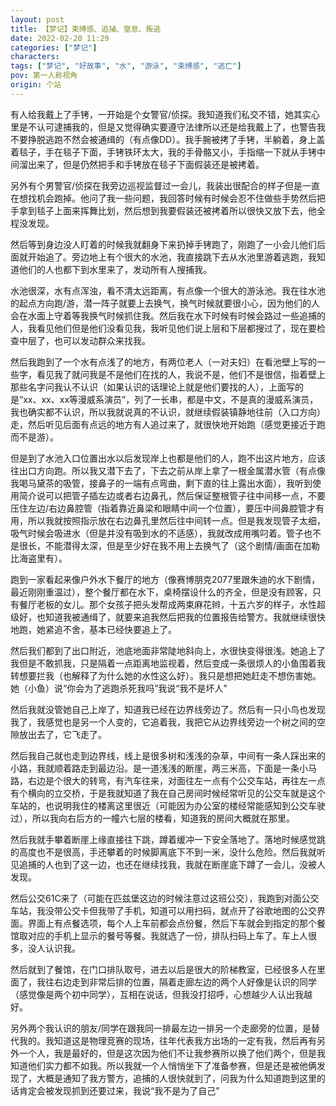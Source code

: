 ```yaml
---
layout: post
title: 【梦记】束缚感、追捕、窒息、叛逃
date: 2022-02-20 11:29
categories: ["梦记"]
characters: 
tags: ["梦记", "好故事", "水", "游泳", "束缚感", "逃亡"]
pov: 第一人称视角
origin: 个站
---
```


有人给我戴上了手铐，一开始是个女警官/侦探。我知道我们私交不错，她其实心里是不认可逮捕我的，但是又觉得确实要遵守法律所以还是给我戴上了，也警告我不要挣脱逃跑不然会被通缉的（有点像DD）。我手腕被拷了手铐，半躺着，身上盖着毯子，手在毯子下面，手铐铁环太大，我的手骨骼又小，手指缩一下就从手铐中间溜出来了，但是仍然把手和手铐放在毯子下面假装还是被拷着。

另外有个男警官/侦探在我旁边巡视监督过一会儿，我装出很配合的样子但是一直在想找机会跑掉。他问了我一些问题，我回答时候有时候会忍不住做些手势然后把手拿到毯子上面来挥舞比划，然后想到我要假装还被拷着所以很快又放下去，他全程没发现。

然后等到身边没人盯着的时候我就翻身下来扔掉手铐跑了，刚跑了一小会儿他们后面就开始追了。旁边地上有个很大的水池，我直接跳下去从水池里游着逃跑，我知道他们的人也都下到水里来了，发动所有人搜捕我。

水池很深，水有点浑浊，看不清太远距离，有点像一个很大的游泳池。我在往水池的起点方向跑/游，潜一阵子就要上去换气，换气时候就要很小心，因为他们的人会在水面上守着等我换气时候抓住我。然后我在水下时候有时候会路过一些追捕的人，我看见他们但是他们没看见我，我听见他们说上层和下层都搜过了，现在要检查中层了，也可以发动群众来找我。

然后我跑到了一个水有点浅了的地方，有两位老人（一对夫妇）在看池壁上写的一些字，看见我了就问我是不是他们在找的人，我说不是，他们不是很信，指着壁上那些名字问我认不认识（如果认识的话理论上就是他们要找的人），上面写的是“xx、xx、xx等漫威系演员”，列了一长串，都是中文，不是真的漫威系演员，我也确实都不认识，所以我就说真的不认识，就继续假装镇静地往前（入口方向）走，然后听见后面有点远的地方有人追过来了，就很快地开始跑（感觉更接近于跑而不是游）。

但是到了水池入口位置出水以后发现岸上也都是他们的人，跑不出这片地方，应该往出口方向跑。所以我又潜下去了，下去之前从岸上拿了一根金属潜水管（有点像我喝马黛茶的吸管，接鼻子的一端有点弯曲，剩下直的往上露出水面），我听到使用简介说可以把管子插左边或者右边鼻孔，然后保证整根管子往中间移一点，不要压住左边/右边鼻腔管（指着靠近鼻梁和眼睛中间一个位置），要压中间鼻腔管才有用，所以我就按照指示放在右边鼻孔里然后往中间转一点。但是我发现管子太细，吸气时候会吸进水（但是并没有吸到水的不适感），我就改成用嘴叼着。管子也不是很长，不能潜得太深，但是至少好在我不用上去换气了（这个剧情/画面在加勒比海盗里有）。

跑到一家看起来像户外水下餐厅的地方（像赛博朋克2077里跟朱迪的水下剧情，最近刚刚重温过），整个餐厅都在水下，桌椅摆设什么的齐全，但是没有顾客，只有餐厅老板的女儿。那个女孩子把头发帮成两束麻花辫，十五六岁的样子，水性超级好，也知道我被通缉了，就要来追我然后把我的位置报告给警方。我就继续很快地跑，她紧追不舍，基本已经快要追上了。

然后我们都到了出口附近，池底地面非常陡地斜向上，水很快变得很浅。她追上了我但是不敢抓我，只是隔着一点距离地监视着，然后变成一条很烦人的小鱼围着我转想要拦我（也解释了为什么她的水性这么好）。我只是想把她赶走不想伤害她。她（小鱼）说“你会为了逃跑杀死我吗”我说“我不是坏人”

然后我就没管她自己上岸了，知道我已经在边界线旁边了。然后有一只小鸟也发现我了，我感觉也是另一个人变的，它追着我，我把它从边界线旁边一个树之间的空隙放出去了，它飞走了。

然后我自己就也走到边界线，线上是很多树和浅浅的杂草，中间有一条人踩出来的小路，我就顺着路走到最边沿。是一道浅浅的断崖，两三米高，下面是一条小马路，右边是个很大的转弯，有汽车往来，对面往左一点有个公交车站，再往左一点有个横向的立交桥，于是我就知道了我在自己房间时候经常听见的公交车就是这个车站的，也说明我住的楼离这里很近（可能因为办公室的楼经常能感知到公交车驶过），所以我向右后方的一幢六七层的楼看，知道我的房间大概就在那里。

然后我就手攀着断崖上缘直接往下跳，蹲着缓冲一下安全落地了。落地时候感觉跳的高度也不是很高，手还攀着的时候脚离底下不到一米，没什么危险。然后我就听见追捕的人也到了这一边，也还在继续找我，我就在断崖底下蹲了一会儿，没被人发现。

然后公交61C来了（可能在匹兹堡这边的时候注意过这班公交），我跑到对面公交车站，我没带公交卡但我带了手机，知道可以用扫码，就点开了谷歌地图的公交界面。界面上有点餐选项，每个人上车前都会点份餐，然后下车就会到指定的那个餐馆取对应的手机上显示的餐号等餐。我就选了一份，排队扫码上车了。车上人很多，没人认识我。

然后就到了餐馆，在门口排队取号，进去以后是很大的阶梯教室，已经很多人在里面了，我往右边走到非常后排的位置，隔着走廊左边的两个人好像是认识的同学（感觉像是两个初中同学），互相在说话，但我没打招呼，心想越少人认出我越好。

另外两个我认识的朋友/同学在跟我同一排最左边一排另一个走廊旁的位置，是替代我的。我知道这是物理竞赛的现场，往年代表我方出场的一定有我，然后再有另外一个人，我是最好的，但是这次因为他们不让我参赛所以换了他们两个，但是我知道他们实力都不如我。所以我就一个人悄悄坐下了准备参赛，但是还是被他俩发现了，大概是通知了我方警方，追捕的人很快就到了，问我为什么知道跑到这里的话肯定会被发现抓到还要过来，我说“我不是为了自己”
